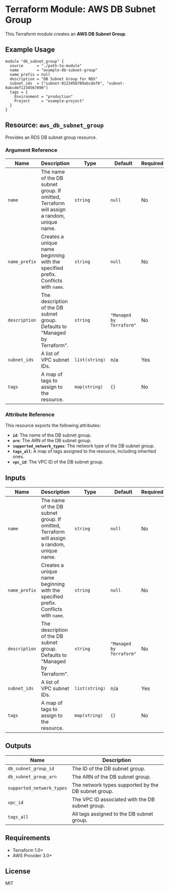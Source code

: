 # Terraform Module: AWS DB Subnet Group

This Terraform module creates an **AWS DB Subnet Group**.

## Example Usage

```hcl
module "db_subnet_group" {
  source      = "./path-to-module"
  name        = "example-db-subnet-group"
  name_prefix = null
  description = "DB Subnet Group for RDS"
  subnet_ids  = ["subnet-0123456789abcdef0", "subnet-0abcdef1234567890"]
  tags = {
    Environment = "production"
    Project     = "example-project"
  }
}
```

## Resource: `aws_db_subnet_group`

Provides an RDS DB subnet group resource.

### Argument Reference

| Name          | Description                                                                               | Type           | Default                  | Required |
| ------------- | ----------------------------------------------------------------------------------------- | -------------- | ------------------------ | -------- |
| `name`        | The name of the DB subnet group. If omitted, Terraform will assign a random, unique name. | `string`       | `null`                   | No       |
| `name_prefix` | Creates a unique name beginning with the specified prefix. Conflicts with `name`.         | `string`       | `null`                   | No       |
| `description` | The description of the DB subnet group. Defaults to "Managed by Terraform".               | `string`       | `"Managed by Terraform"` | No       |
| `subnet_ids`  | A list of VPC subnet IDs.                                                                 | `list(string)` | n/a                      | Yes      |
| `tags`        | A map of tags to assign to the resource.                                                  | `map(string)`  | `{}`                     | No       |

### Attribute Reference

This resource exports the following attributes:

- **`id`**: The name of the DB subnet group.
- **`arn`**: The ARN of the DB subnet group.
- **`supported_network_types`**: The network type of the DB subnet group.
- **`tags_all`**: A map of tags assigned to the resource, including inherited ones.
- **`vpc_id`**: The VPC ID of the DB subnet group.

## Inputs

| Name          | Description                                                                               | Type           | Default                  | Required |
| ------------- | ----------------------------------------------------------------------------------------- | -------------- | ------------------------ | -------- |
| `name`        | The name of the DB subnet group. If omitted, Terraform will assign a random, unique name. | `string`       | `null`                   | No       |
| `name_prefix` | Creates a unique name beginning with the specified prefix. Conflicts with `name`.         | `string`       | `null`                   | No       |
| `description` | The description of the DB subnet group. Defaults to "Managed by Terraform".               | `string`       | `"Managed by Terraform"` | No       |
| `subnet_ids`  | A list of VPC subnet IDs.                                                                 | `list(string)` | n/a                      | Yes      |
| `tags`        | A map of tags to assign to the resource.                                                  | `map(string)`  | `{}`                     | No       |

## Outputs

| Name                      | Description                                         |
| ------------------------- | --------------------------------------------------- |
| `db_subnet_group_id`      | The ID of the DB subnet group.                      |
| `db_subnet_group_arn`     | The ARN of the DB subnet group.                     |
| `supported_network_types` | The network types supported by the DB subnet group. |
| `vpc_id`                  | The VPC ID associated with the DB subnet group.     |
| `tags_all`                | All tags assigned to the DB subnet group.           |

## Requirements

- Terraform 1.0+
- AWS Provider 3.0+

## License

MIT
